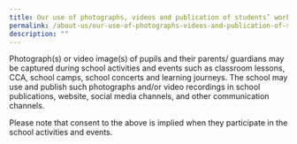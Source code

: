 ```yaml
---
title: Our use of photographs, videos and publication of students’ works
permalink: /about-us/our-use-of-photographs-videos-and-publication-of-students-works/
description: ""
---
```

<p>Photograph(s) or video image(s) of pupils and their parents/ guardians may be captured during school activities and events such as classroom lessons, CCA, school camps, school concerts and learning journeys. The school may use and publish such photographs and/or video recordings in school publications, website, social media channels, and other communication channels.</p>
<p>Please note that consent to the above is implied when they participate in the school activities and events.</p>